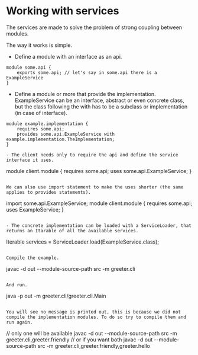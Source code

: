 # Working with services

The services are made to solve the problem of strong coupling between modules.

The way it works is simple.

- Define a module with an interface as an api.
```
module some.api {
    exports some.api; // let's say in some.api there is a ExampleService
}
```

- Define a module or more that provide the implementation. ExampleService can be an interface, abstract or even concrete class, but the class following the with has to be a subclass or implementation (in case of interface).
```
module example.implementation {
    requires some.api;
    provides some.api.ExampleService with example.implementation.TheImplementation;
}

- The client needs only to require the api and define the service interface it uses.
```
module client.module {
    requires some.api;
    uses some.api.ExampleService;
}
```

We can also use import statement to make the uses shorter (the same applies to provides statements).
```
import some.api.ExampleService;
module client.module {
    requires some.api;
    uses ExampleService;
}
```

- The concrete implementation can be loaded with a ServiceLoader, that returns an Itarable of all the available services.
```
Iterable<MessageService> services = ServiceLoader.load(ExampleService.class);
```

Compile the example.
```
javac -d out --module-source-path src -m greeter.cli
```

And run.
```
java -p out -m greeter.cli/greeter.cli.Main
```

You will see no message is printed out, this is because we did not compile the implementation modules. To do so try to compile them and run again.
```
// only one will be available
javac -d out --module-source-path src -m greeter.cli,greeter.friendly
// or if you want both
javac -d out --module-source-path src -m greeter.cli,greeter.friendly,greeter.hello
```